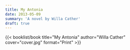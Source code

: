 ```yaml
---
title: My Antonia
date: 2013-05-09
summary: 'A novel by Willa Cather'
draft: true
---
```


{{< booklist/book
title="My Antonia"
author="Willa Cather"
cover="cover.jpg"
format="Print" >}}

